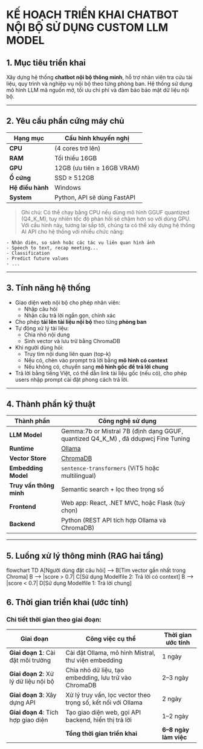 # KẾ HOẠCH TRIỂN KHAI CHATBOT NỘI BỘ SỬ DỤNG CUSTOM LLM MODEL

## 1. Mục tiêu triển khai

Xây dựng hệ thống **chatbot nội bộ thông minh**, hỗ trợ nhân viên tra cứu tài liệu, quy trình và nghiệp vụ nội bộ theo từng phòng ban. Hệ thống sử dụng mô hình LLM mã nguồn mở, tối ưu chi phí và đảm bảo bảo mật dữ liệu nội bộ.

---

## 2. Yêu cầu phần cứng máy chủ

| Hạng mục         | Cấu hình khuyến nghị                        |
|------------------|---------------------------------------------|
| **CPU**          | (4 cores trở lên)     |
| **RAM**          | Tối thiểu 16GB                              |
| **GPU**          | 12GB (ưu tiên ≥ 16GB VRAM) |
| **Ổ cứng**       | SSD ≥ 512GB                                 |
| **Hệ điều hành** | Windows        |
| **System**       | Python, API sẽ dùng FastAPI                 |

> Ghi chú: Có thể chạy bằng CPU nếu dùng mô hình GGUF quantized (Q4_K_M), tuy nhiên tốc độ phản hồi sẽ chậm hơn so với dùng GPU.
> Với cấu hình này, tương lai sắp tới, chúng ta có thể xây dựng hệ thống AI API cho hệ thống với nhiều chức năng:  

    - Nhận diện, so sánh hoặc các tác vụ liên quan hình ảnh
    - Speech to text, recap meeting...
    - Classification
    - Predict future values
    - ...
---

## 3. Tính năng hệ thống

- Giao diện web nội bộ cho phép nhân viên:
  - Nhập câu hỏi
  - Nhận câu trả lời ngắn gọn, chính xác
- Cho phép **tải lên tài liệu nội bộ** theo từng **phòng ban**
- Tự động xử lý tài liệu:
  - Chia nhỏ nội dung
  - Sinh vector và lưu trữ bằng ChromaDB
- Khi người dùng hỏi:
  - Truy tìm nội dung liên quan (top-k)
  - Nếu có, chèn vào prompt trả lời bằng **mô hình có context**
  - Nếu không có, chuyển sang **mô hình gốc để trả lời chung**
- Trả lời bằng tiếng Việt, có thể dẫn link tài liệu gốc (nếu có), cho phép users nhập prompt cài đặt phong cách trả lời.

---

## 4. Thành phần kỹ thuật

| Thành phần     | Công nghệ sử dụng                                       |
|----------------|--------------------------------------------------------|
| **LLM Model**  | Gemma:7b or Mistral 7B (định dạng GGUF, quantized Q4_K_M) , đã ddupwcj Fine Tuning         |
| **Runtime**    | [Ollama](https://ollama.com)                           |
| **Vector Store** | [ChromaDB](https://www.trychroma.com)              |
| **Embedding Model** | `sentence-transformers` (ViT5 hoặc multilingual) |
| **Truy vấn thông minh** | Semantic search + lọc theo trọng số          |
| **Frontend**   | Web app: React, .NET MVC, hoặc Flask (tuỳ chọn)        |
| **Backend**    | Python (REST API tích hợp Ollama và ChromaDB)          |

---

## 5. Luồng xử lý thông minh (RAG hai tầng)
flowchart TD
    A[Người dùng đặt câu hỏi] --> B[Tìm vector gần nhất trong Chroma]
    B --> |score > 0.7| C[Sử dụng Modelfile 2: Trả lời có context]
    B --> |score < 0.7| D[Sử dụng Modelfile 1: Trả lời chung]

## 6. Thời gian triển khai (ước tính)

### Chi tiết thời gian theo giai đoạn:

| Giai đoạn                                | Công việc cụ thể                                             | Thời gian ước tính |
|------------------------------------------|--------------------------------------------------------------|--------------------|
| **Giai đoạn 1**: Cài đặt môi trường      | Cài đặt Ollama, mô hình Mistral, thư viện embedding          | 1 ngày             |
| **Giai đoạn 2**: Xử lý dữ liệu nội bộ    | Chia nhỏ dữ liệu, tạo embedding, lưu trữ vào ChromaDB        | 2–3 ngày           |
| **Giai đoạn 3**: Xây dựng API            | Xử lý truy vấn, lọc vector theo trọng số, kết nối với Ollama | 2 ngày             |
| **Giai đoạn 4**: Tích hợp giao diện      | Tạo giao diện web, gọi API backend, hiển thị trả lời         | 1–2 ngày           |
|                                          | **Tổng thời gian triển khai**                                | **6–8 ngày làm việc** |